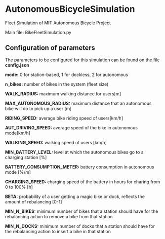 # AutonomousBicycleSimulation
Fleet Simulation of MIT Autonomous Bicycle Project

Main file: BikeFleetSimulation.py


## Configuration of parameters

The parameters to be configured for this simulation can be found on the file **config.json**

**mode:** 0 for station-based, 1 for dockless, 2 for autonomous


**n_bikes:** number of bikes in the system (fleet size)


**WALK_RADIUS:** maximum walking distance for users[m]

**MAX_AUTONOMOUS_RADIUS:** maximum distance that an autonomous bike will do to pick up a user [m]


**RIDING_SPEED:** average bike riding speed of users[km/h]

**AUT_DRIVING_SPEED:** average speed of the bike in autonomous mode[km/h]

**WALKING_SPEED:** walking speed of users [km/h]


**MIN_BATTERY_LEVEL:** level at which the autonomous bikes go to a charging station [%]

**BATTERY_CONSUMPTION_METER:** battery consumption in autonomous mode [%/m]

**CHARGING_SPEED:** charging speed of the battery in hours for charing from 0 to 100% [h]


**BETA:** probability of a user getting a magic bike or dock, reflects the amount of rebalancing [0-1]

**MIN_N_BIKES:** minimum number of bikes that a station should have for the rebalancing action to remove a bike from that station

**MIN_N_DOCKS:** minimum number of docks that a station should have for the rebalancing action to insert a bike in that station

